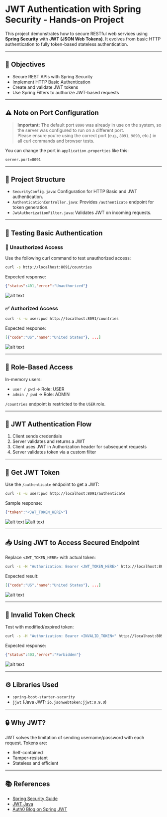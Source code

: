 # JWT Authentication with Spring Security - Hands-on Project

This project demonstrates how to secure RESTful web services using **Spring Security** with **JWT (JSON Web Tokens)**. It evolves from basic HTTP authentication to fully token-based stateless authentication.

---

## 🔧 Objectives

- Secure REST APIs with Spring Security
- Implement HTTP Basic Authentication
- Create and validate JWT tokens
- Use Spring Filters to authorize JWT-based requests

---

## ⚠️ Note on Port Configuration

> **Important:** The default port `8090` was already in use on the system, so the server was configured to run on a different port.  
> Please ensure you're using the correct port (e.g., `8091`, `9090`, etc.) in all curl commands and browser tests.

You can change the port in `application.properties` like this:
```properties
server.port=8091
````

---

## 📁 Project Structure

* `SecurityConfig.java`: Configuration for HTTP Basic and JWT authentication.
* `AuthenticationController.java`: Provides `/authenticate` endpoint for token generation.
* `JwtAuthorizationFilter.java`: Validates JWT on incoming requests.

---

## 🧪 Testing Basic Authentication

### 🔐 Unauthorized Access

Use the following curl command to test unauthorized access:

```bash
curl -s http://localhost:8091/countries
```

Expected response:

```json
{"status":401,"error":"Unauthorized"}
```

![alt text](images/jwt_image1.png)

### ✅ Authorized Access

```bash
curl -s -u user:pwd http://localhost:8091/countries
```

Expected response:

```json
[{"code":"US","name":"United States"}, ...]
```

![alt text](images/jwt_image2.png)

---

## 👥 Role-Based Access

In-memory users:

* `user / pwd` → Role: USER
* `admin / pwd` → Role: ADMIN

`/countries` endpoint is restricted to the `USER` role.

---

## 🔄 JWT Authentication Flow

1. Client sends credentials
2. Server validates and returns a JWT
3. Client uses JWT in Authorization header for subsequent requests
4. Server validates token via a custom filter

---

## 🔑 Get JWT Token

Use the `/authenticate` endpoint to get a JWT:

```bash
curl -s -u user:pwd http://localhost:8091/authenticate
```

Sample response:

```json
{"token":"<JWT_TOKEN_HERE>"}
```

![alt text](images/jwt_image3.png)
![alt text](images/jwt_image4.png)

---

## 📥 Using JWT to Access Secured Endpoint

Replace `<JWT_TOKEN_HERE>` with actual token:

```bash
curl -s -H "Authorization: Bearer <JWT_TOKEN_HERE>" http://localhost:8091/countries
```

Expected result:

```json
[{"code":"US","name":"United States"}, ...]
```

![alt text](images/jwt_image5.png)

---

## 🛑 Invalid Token Check

Test with modified/expired token:

```bash
curl -s -H "Authorization: Bearer <INVALID_TOKEN>" http://localhost:8091/countries
```

Expected response:

```json
{"status":403,"error":"Forbidden"}
```
![alt text](images/jwt_image6.png)

---

## ⚙️ Libraries Used

* `spring-boot-starter-security`
* `jjwt` (Java JWT: `io.jsonwebtoken:jjwt:0.9.0`)

---

## 🔒 Why JWT?

JWT solves the limitation of sending username/password with each request. Tokens are:

* Self-contained
* Tamper-resistant
* Stateless and efficient

---

## 📚 References

* [Spring Security Guide](https://www.mkyong.com/spring-boot/spring-rest-spring-security-example/)
* [JWT Java](https://github.com/jwtk/jjwt)
* [Auth0 Blog on Spring JWT](https://auth0.com/blog/implementing-jwt-authentication-on-spring-boot/)

